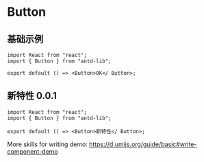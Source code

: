 # Button

## 基础示例
```tsx
import React from "react";
import { Button } from "antd-lib";

export default () => <Button>OK</ Button>;
```

## 新特性  <Badge>0.0.1</Badge>
```tsx
import React from "react";
import { Button } from "antd-lib";

export default () => <Button>新特性</ Button>;
```


More skills for writing demo: https://d.umijs.org/guide/basic#write-component-demo
